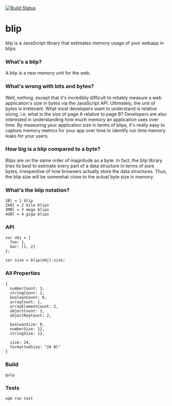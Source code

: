 [![Build Status](https://travis-ci.org/ericdrowell/blip.png)](https://travis-ci.org/ericdrowell/blip)

# blip

blip is a JavaScript library that estimates memory usage of your webapp in blips.  

### What's a blip?

A blip is a new memory unit for the web.  

### What's wrong with bits and bytes?

Well, nothing, except that it's incredibly difficult to reliably measure a web application's size in bytes via the JavaScript API.  Ultimately, the unit of bytes is irrelevant.  What most developers want to understand is relative sizing.  i.e. what is the size of page A relative to page B?  Developers are also interested in understanding how much memory an application uses over time.  By measuring your application size in terms of blips, it's really easy to capture memory metrics for your app over time to identify run time memory leaks for your users.

### How big is a blip compared to a byte?

Blips are on the same order of magnitude as a byte.  In fact, the blip library tries its best to estimate every part of a data structure in terms of pure bytes, irrespective of how browsers actually store the data structures.  Thus, the blip size will be somewhat close to the actual byte size in memory.  

### What's the blip notation?

```
1Bl = 1 blip
2kBl = 2 kilo blips
3MBl = 3 mega blips
4GBl = 4 giga blips
```

### API

```
var obj = {
  foo: 1,
  bar: [1, 2]
};

var size = blip(obj).size;
```

### All Properties

```
{
  numberCount: 3,
  stringCount: 2,
  booleanCount: 0,
  arrayCount: 1,
  arrayElementCount: 2,
  objectCount: 1,
  objectKeyCount: 2,

  booleanSize: 0,
  numberSize: 12,
  stringSize: 12,

  size: 24,
  formattedSize: "24 Bl"
}
```

### Build

```
gulp
```

### Tests

```
npm run test
```
